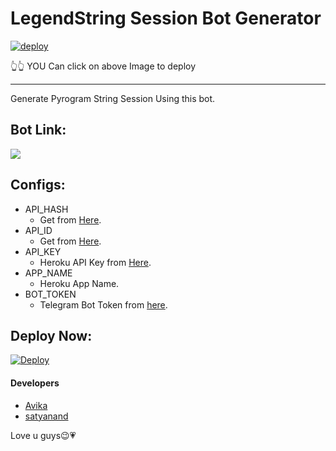 # LegendString Session Bot Generator

[![deploy](https://telegra.ph/file/4f3dee3a87e98d9b6a901.jpg)](https://heroku.com/deploy?template=https://github.com/LEGEND-OS/StringSessionGenrate)

👆👆
YOU Can click on above Image to deploy 
________

Generate Pyrogram String Session Using this bot.

## Bot Link:
<a href="https://t.me/pyrogram_string_genrobot"><img src="https://img.shields.io/badge/Telegram-Bot-blue.svg?logo=telegram"></a>

## Configs:
- API_HASH
  - Get from [Here](https://my.telegram.org).
- API_ID
  - Get from [Here](https://my.telegram.org).
- API_KEY
  - Heroku API Key from [Here](https://dashboard.heroku.com/account).
- APP_NAME
  - Heroku App Name.
- BOT_TOKEN
  - Telegram Bot Token from [here](https://t.me/BotFather).

## Deploy Now:
[![Deploy](https://www.herokucdn.com/deploy/button.svg)](https://heroku.com/deploy?template=https://github.com/AvikaTrivedi/RikudoPyroStr)


#### Developers
- [Avika](https://t.me/avika_5555)
- [satyanand](https://t.me/satyanandatripathi)

Love u guys😉💗
